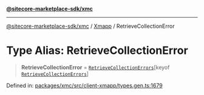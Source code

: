 [**@sitecore-marketplace-sdk/xmc**](../../../../README.md)

***

[@sitecore-marketplace-sdk/xmc](../../../../README.md) / [Xmapp](../README.md) / RetrieveCollectionError

# Type Alias: RetrieveCollectionError

> **RetrieveCollectionError** = [`RetrieveCollectionErrors`](RetrieveCollectionErrors.md)\[keyof [`RetrieveCollectionErrors`](RetrieveCollectionErrors.md)\]

Defined in: [packages/xmc/src/client-xmapp/types.gen.ts:1679](https://github.com/Sitecore/marketplace-sdk/blob/main/packages/xmc/src/client-xmapp/types.gen.ts#L1679)
